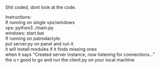 Shit coded, dont look at the code.



Instructions:  
If running on single vps/windows   
	vps: python3 ./main.py  
	windows: start.bat  
If running on patrodactyle:  
	put server.py on panel and run it.  
	it will install modules if it finds missing ones  
	when it says "Created server instance, now listening for connections..."  
	the u r good to go and run the client.py on your local machine  

